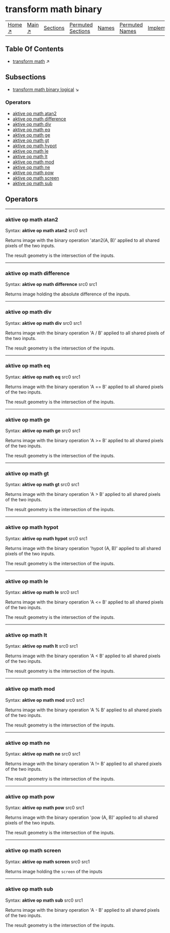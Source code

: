 # transform math binary

||||||||
|---|---|---|---|---|---|---|
|[Home ↗](../README.md)|[Main ↗](index.md)|[Sections](index.md#sectree)|[Permuted Sections](bypsections.md)|[Names](byname.md)|[Permuted Names](bypnames.md)|[Implementations](bylang.md)|

## Table Of Contents

  - [transform math](transform_math.md) ↗


## Subsections


 - [transform math binary logical](transform_math_binary_logical.md) ↘

### Operators

 - [aktive op math atan2](#op_math_atan2)
 - [aktive op math difference](#op_math_difference)
 - [aktive op math div](#op_math_div)
 - [aktive op math eq](#op_math_eq)
 - [aktive op math ge](#op_math_ge)
 - [aktive op math gt](#op_math_gt)
 - [aktive op math hypot](#op_math_hypot)
 - [aktive op math le](#op_math_le)
 - [aktive op math lt](#op_math_lt)
 - [aktive op math mod](#op_math_mod)
 - [aktive op math ne](#op_math_ne)
 - [aktive op math pow](#op_math_pow)
 - [aktive op math screen](#op_math_screen)
 - [aktive op math sub](#op_math_sub)

## Operators

---
### <a name='op_math_atan2'></a> aktive op math atan2

Syntax: __aktive op math atan2__ src0 src1

Returns image with the binary operation 'atan2(A, B)' applied to all shared pixels of the two inputs.

The result geometry is the intersection of the inputs.


---
### <a name='op_math_difference'></a> aktive op math difference

Syntax: __aktive op math difference__ src0 src1

Returns image holding the absolute difference of the inputs.


---
### <a name='op_math_div'></a> aktive op math div

Syntax: __aktive op math div__ src0 src1

Returns image with the binary operation 'A / B' applied to all shared pixels of the two inputs.

The result geometry is the intersection of the inputs.


---
### <a name='op_math_eq'></a> aktive op math eq

Syntax: __aktive op math eq__ src0 src1

Returns image with the binary operation 'A == B' applied to all shared pixels of the two inputs.

The result geometry is the intersection of the inputs.


---
### <a name='op_math_ge'></a> aktive op math ge

Syntax: __aktive op math ge__ src0 src1

Returns image with the binary operation 'A >= B' applied to all shared pixels of the two inputs.

The result geometry is the intersection of the inputs.


---
### <a name='op_math_gt'></a> aktive op math gt

Syntax: __aktive op math gt__ src0 src1

Returns image with the binary operation 'A > B' applied to all shared pixels of the two inputs.

The result geometry is the intersection of the inputs.


---
### <a name='op_math_hypot'></a> aktive op math hypot

Syntax: __aktive op math hypot__ src0 src1

Returns image with the binary operation 'hypot (A, B)' applied to all shared pixels of the two inputs.

The result geometry is the intersection of the inputs.


---
### <a name='op_math_le'></a> aktive op math le

Syntax: __aktive op math le__ src0 src1

Returns image with the binary operation 'A <= B' applied to all shared pixels of the two inputs.

The result geometry is the intersection of the inputs.


---
### <a name='op_math_lt'></a> aktive op math lt

Syntax: __aktive op math lt__ src0 src1

Returns image with the binary operation 'A < B' applied to all shared pixels of the two inputs.

The result geometry is the intersection of the inputs.


---
### <a name='op_math_mod'></a> aktive op math mod

Syntax: __aktive op math mod__ src0 src1

Returns image with the binary operation 'A % B' applied to all shared pixels of the two inputs.

The result geometry is the intersection of the inputs.


---
### <a name='op_math_ne'></a> aktive op math ne

Syntax: __aktive op math ne__ src0 src1

Returns image with the binary operation 'A != B' applied to all shared pixels of the two inputs.

The result geometry is the intersection of the inputs.


---
### <a name='op_math_pow'></a> aktive op math pow

Syntax: __aktive op math pow__ src0 src1

Returns image with the binary operation 'pow (A, B)' applied to all shared pixels of the two inputs.

The result geometry is the intersection of the inputs.


---
### <a name='op_math_screen'></a> aktive op math screen

Syntax: __aktive op math screen__ src0 src1

Returns image holding the `screen` of the inputs


---
### <a name='op_math_sub'></a> aktive op math sub

Syntax: __aktive op math sub__ src0 src1

Returns image with the binary operation 'A - B' applied to all shared pixels of the two inputs.

The result geometry is the intersection of the inputs.


